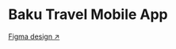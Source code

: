 # Baku Travel Mobile App

<a href="https://www.figma.com/file/qqXedwHDwR7jDkdIWXXYA5/Baku-City-Guide?t=Yv9TK0sgunYIjJTl-0"> Figma design ↗️ </a>
